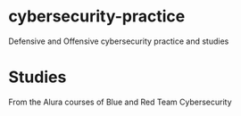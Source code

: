# cybersecurity-practice

Defensive and Offensive cybersecurity practice and studies

# Studies

From the Alura courses of Blue and Red Team Cybersecurity
  